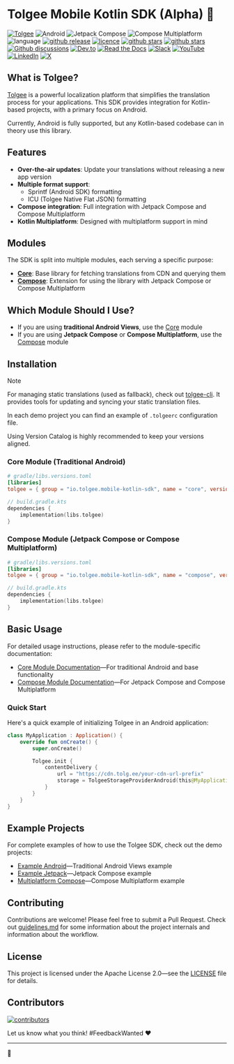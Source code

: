 # Tolgee Mobile Kotlin SDK (Alpha) 🐁

[![Tolgee](https://img.shields.io/badge/Tolgee-f06695)](https://tolgee.io/)
![Android](https://img.shields.io/badge/Android-Supported-green?logo=android)
![Jetpack Compose](https://img.shields.io/badge/Jetpack%20Compose-Supported-green?logo=jetpackcompose)
![Compose Multiplatform](https://img.shields.io/badge/Compose%20Multiplatform-Supported-green?logo=kotlin)
![language](https://img.shields.io/github/languages/top/tolgee/tolgee-mobile-kotlin-sdk)
[![github release](https://img.shields.io/github/v/release/tolgee/tolgee-mobile-kotlin-sdk?label=GitHub%20Release)](https://github.com/tolgee/tolgee-mobile-kotlin-sdk/releases/latest)
[![licence](https://img.shields.io/badge/license-Apache%202%20-blue)](https://github.com/tolgee/tolgee-mobile-kotlin-sdk/blob/master/LICENSE)
[![github stars](https://img.shields.io/github/stars/tolgee/tolgee-mobile-kotlin-sdk?style=social&label=Tolgee%20Mobile%20Kotlin%20SDK)](https://github.com/tolgee/tolgee-mobile-kotlin-sdk)
[![github stars](https://img.shields.io/github/stars/tolgee/tolgee-platform?style=social&label=Tolgee%20Platform)](https://github.com/tolgee/tolgee-platform)
[![Github discussions](https://img.shields.io/github/discussions/tolgee/tolgee-platform)](https://github.com/tolgee/tolgee-platform/discussions)
[![Dev.to](https://img.shields.io/badge/Dev.to-tolgee_i18n?logo=devdotto&logoColor=white)](https://dev.to/tolgee_i18n)
[![Read the Docs](https://img.shields.io/badge/Read%20the%20Docs-8CA1AF?logo=readthedocs&logoColor=fff)](https://docs.tolgee.io/)
[![Slack](https://img.shields.io/badge/Slack-4A154B?logo=slack&logoColor=fff)](https://tolg.ee/slack)
[![YouTube](https://img.shields.io/badge/YouTube-%23FF0000.svg?logo=YouTube&logoColor=white)](https://www.youtube.com/@tolgee)
[![LinkedIn](https://custom-icon-badges.demolab.com/badge/LinkedIn-0A66C2?logo=linkedin-white&logoColor=fff)](https://www.linkedin.com/company/tolgee/)
[![X](https://img.shields.io/badge/X-%23000000.svg?logo=X&logoColor=white)](https://x.com/Tolgee_i18n)

## What is Tolgee?

[Tolgee](https://tolgee.io/) is a powerful localization platform that simplifies the translation process for your applications.
This SDK provides integration for Kotlin-based projects, with a primary focus on Android.

Currently, Android is fully supported, but any Kotlin-based codebase can in theory use this library.

## Features

- **Over-the-air updates**: Update your translations without releasing a new app version
- **Multiple format support**:
  - Sprintf (Android SDK) formatting
  - ICU (Tolgee Native Flat JSON) formatting
- **Compose integration**: Full integration with Jetpack Compose and Compose Multiplatform
- **Kotlin Multiplatform**: Designed with multiplatform support in mind

## Modules

The SDK is split into multiple modules, each serving a specific purpose:

- **[Core](./core/README.md)**: Base library for fetching translations from CDN and querying them
- **[Compose](./compose/README.md)**: Extension for using the library with Jetpack Compose or Compose Multiplatform

## Which Module Should I Use?

- If you are using **traditional Android Views**, use the [Core](./core/README.md) module
- If you are using **Jetpack Compose** or **Compose Multiplatform**, use the [Compose](./compose/README.md) module

## Installation

> [!NOTE]
> For managing static translations (used as fallback), check out [tolgee-cli](https://github.com/tolgee/tolgee-cli).
> It provides tools for updating and syncing your static translation files.
>
> In each demo project you can find an example of `.tolgeerc` configuration file.

Using Version Catalog is highly recommended to keep your versions aligned.

### Core Module (Traditional Android)

```toml
# gradle/libs.versions.toml
[libraries]
tolgee = { group = "io.tolgee.mobile-kotlin-sdk", name = "core", version.ref = "tolgee" }
```

```kotlin
// build.gradle.kts
dependencies {
    implementation(libs.tolgee)
}
```

### Compose Module (Jetpack Compose or Compose Multiplatform)

```toml
# gradle/libs.versions.toml
[libraries]
tolgee = { group = "io.tolgee.mobile-kotlin-sdk", name = "compose", version.ref = "tolgee" }
```

```kotlin
// build.gradle.kts
dependencies {
    implementation(libs.tolgee)
}
```

## Basic Usage

For detailed usage instructions, please refer to the module-specific documentation:

- [Core Module Documentation](./core/README.md)—For traditional Android and base functionality
- [Compose Module Documentation](./compose/README.md)—For Jetpack Compose and Compose Multiplatform

### Quick Start

Here's a quick example of initializing Tolgee in an Android application:

```kotlin
class MyApplication : Application() {
    override fun onCreate() {
        super.onCreate()

        Tolgee.init {
            contentDelivery {
                url = "https://cdn.tolg.ee/your-cdn-url-prefix"
                storage = TolgeeStorageProviderAndroid(this@MyApplication, BuildConfig.VERSION_CODE)
            }
        }
    }
}
```

## Example Projects

For complete examples of how to use the Tolgee SDK, check out the demo projects:

- [Example Android](./demo/exampleandroid)—Traditional Android Views example
- [Example Jetpack](./demo/examplejetpack)—Jetpack Compose example
- [Multiplatform Compose](./demo/multiplatform-compose)—Compose Multiplatform example

## Contributing

Contributions are welcome! Please feel free to submit a Pull Request.
Check out [guidelines.md](.junie/guidelines.md) for some information about the project internals and information about the workflow.

## License

This project is licensed under the Apache License 2.0—see the [LICENSE](LICENSE) file for details.

## Contributors

<a href="https://github.com/tolgee/tolgee-mobile-kotlin-sdk/graphs/contributors">
  <img alt="contributors" src="https://contrib.rocks/image?repo=tolgee/tolgee-mobile-kotlin-sdk"/>
</a>

Let us know what you think! #FeedbackWanted ❤️

----
🧀
